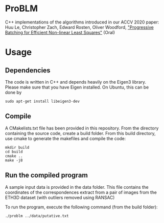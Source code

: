 # ProBLM
C++ implementations of the algorithms introduced in our ACCV 2020 paper:
Huu Le, Christopher Zach, Edward Rosten, Oliver Woodford, ["Progressive Batching for Efficient Non-linear Least Squares"](https://arxiv.org/pdf/2010.10968.pdf) (Oral)


# Usage 
## Dependencies
The code is written in C++ and depends heavily on the Eigen3 library.
Please make sure that you have Eigen installed. On Ubuntu, this can be done by 
```
sudo apt-get install libeigen3-dev
```

## Compile
A CMakelists.txt file has been provided in this repository. From the directory containing the source code, create a build folder. From this build directory, use cmake to generate the makefiles and compile the code:
``` 
mkdir build 
cd build
cmake ..
make -j8
```

## Run the compiled program
A sample input data is provided in the data folder. This file contains the coordinates of the correspondences extract from a pair of images from the ETH3D dataset (with outliers removed using RANSAC)

To run the program, execute the following command (from the build folder):
```
./problm ../data/putative.txt
```





